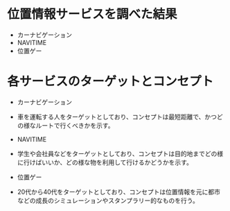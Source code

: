 # 位置情報サービスを調べた結果
* カーナビゲーション
* NAVITIME
* 位置ゲー

# 各サービスのターゲットとコンセプト
* カーナビゲーション
- 車を運転する人をターゲットとしており、コンセプトは最短距離で、かつどの様なルートで行くべきかを示す。
* NAVITIME
- 学生や会社員などをターゲットとしており、コンセプトは目的地までどの様に行けばいいか、どの様な物を利用して行けるかどうかを示す。
* 位置ゲー
- 20代から40代をターゲットとしており、コンセプトは位置情報を元に都市などの成長のシミュレーションやスタンプラリー的なものを行う。
